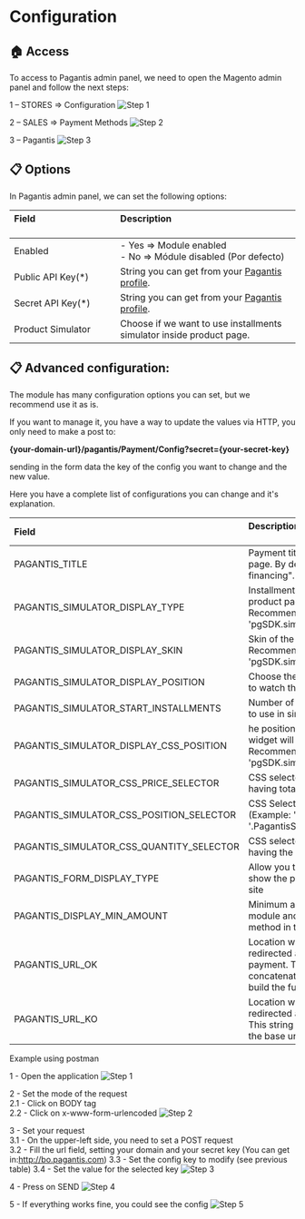 # Configuration

## :house: Access

To access to Pagantis admin panel, we need to open the Magento admin panel and follow the next steps:

1 – STORES => Configuration
![Step 1](./magento21_step1.png?raw=true "Step 1")

2 – SALES => Payment Methods
![Step 2](./magento21_step2.png?raw=true "Step 2")

3 – Pagantis
![Step 3](./magento21_step3.png?raw=true "Step 3")

## :clipboard: Options
In Pagantis admin panel, we can set the following options:

| Field &nbsp;&nbsp;&nbsp;&nbsp;&nbsp;&nbsp;&nbsp;&nbsp;&nbsp;&nbsp;&nbsp;&nbsp;&nbsp;&nbsp;&nbsp;&nbsp;&nbsp;&nbsp;&nbsp;&nbsp;&nbsp;&nbsp;&nbsp;&nbsp;&nbsp;&nbsp;&nbsp;&nbsp;&nbsp;&nbsp;&nbsp;&nbsp;&nbsp;&nbsp;&nbsp;| Description<br/><br/>
| :------------- |:-------------| 
| Enabled      | - Yes => Module enabled<br/> - No => Módule disabled (Por defecto)
| Public API Key(*) |  String you can get from your [Pagantis profile](https://bo.pagantis.com/shop).
| Secret API Key(*) |  String you can get from your [Pagantis profile](https://bo.pagantis.com/shop). 
| Product Simulator    |  Choose if we want to use installments simulator inside product page.

## :clipboard: Advanced configuration:
The module has many configuration options you can set, but we recommend use it as is.

If you want to manage it, you have a way to update the values via HTTP, you only need to make a post to:

<strong>{your-domain-url}/pagantis/Payment/Config?secret={your-secret-key}</strong>

sending in the form data the key of the config you want to change and the new value.


Here you have a complete list of configurations you can change and it's explanation. 


| Field | Description<br/><br/>
| :------------- |:-------------| 
| PAGANTIS_TITLE                           | Payment title to show in checkout page. By default:"Instant financing".
| PAGANTIS_SIMULATOR_DISPLAY_TYPE          | Installments simulator skin inside product page, in positive case. Recommended value: 'pgSDK.simulator.types.SIMPLE'.
| PAGANTIS_SIMULATOR_DISPLAY_SKIN          | Skin of the product page simulator. Recommended value: 'pgSDK.simulator.skins.BLUE'.
| PAGANTIS_SIMULATOR_DISPLAY_POSITION      | Choose the place where you want to watch the simulator.
| PAGANTIS_SIMULATOR_START_INSTALLMENTS    | Number of installments by default to use in simulator.
| PAGANTIS_SIMULATOR_DISPLAY_CSS_POSITION  | he position where the simulator widget will be injected. Recommended value: 'pgSDK.simulator.positions.INNER'.
| PAGANTIS_SIMULATOR_CSS_PRICE_SELECTOR    | CSS selector with DOM element having totalAmount value.
| PAGANTIS_SIMULATOR_CSS_POSITION_SELECTOR | CSS Selector to inject the widget. (Example: '#simulator', '.PagantisSimulator')
| PAGANTIS_SIMULATOR_CSS_QUANTITY_SELECTOR | CSS selector with DOM element having the quantity selector value.
| PAGANTIS_FORM_DISPLAY_TYPE               | Allow you to select the way to show the payment form in your site
| PAGANTIS_DISPLAY_MIN_AMOUNT              | Minimum amount to use the module and show the payment method in the checkout page.
| PAGANTIS_URL_OK                          | Location where user will be redirected after a successful payment. This string will be concatenated to the base url to build the full url
| PAGANTIS_URL_KO                          | Location where user will be redirected after a wrong payment. This string will be concatenated to the base url to build the full url 
 
Example using postman

1 - Open the application
![Step 1](./postman_step1.png?raw=true "Step 1")

2 - Set the mode of the request  
2.1 - Click on BODY tag  
2.2 - Click on x-www-form-urlencoded
![Step 2](./postman_step2.png?raw=true "Step 2")

3 - Set your request  
3.1 - On the upper-left side, you need to set a POST request   
3.2 - Fill the url field, setting your domain and your secret key (You can get in:http://bo.pagantis.com) 
3.3 - Set the config key to modify (see previous table) 
3.4 - Set the value for the selected key 
![Step 3](./postman_step3.png?raw=true "Step 3")

4 - Press on SEND
![Step 4](./postman_step4.png?raw=true "Step 4")

5 - If everything works fine, you could see the config 
![Step 5](./postman_step5.png?raw=true "Step 5")
